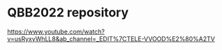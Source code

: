 # QBB2022 repository
https://www.youtube.com/watch?v=usRyxyWhLL8&ab_channel=_EDIT%7CTELE-VVOOD%E2%80%A2TV
